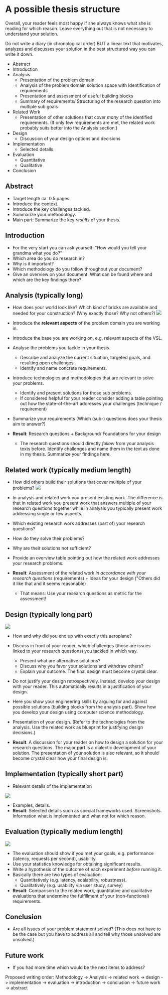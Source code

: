 # A possible thesis structure

Overall, your reader feels most happy if she always knows what she is reading for which reason. Leave everything out that is not necessary to understand your solution.

Do not write a diary (in chronological order) BUT a linear text that motivates, analyzes and discusses your solution in the best structured way you can write it down.

* Abstract
* Introduction
* Analysis
  * Presentation of the problem domain
  * Analysis of the problem domain solution space with Identification of requirements
  * Presentation and assessment of useful building blocks
  * Summary of requirements/ Structuring of the research question into multiple sub goals
* Related Work
  * Presentation of other solutions that cover *many* of the identified requirements. (If only few requirements are met, the related work probably suits better into the Analysis section.)
* Design
  * Discussion of your design options and decisions
* Implementation
  * Selected details
* Evaluation
  * Quantitative
  * Qualitative
* Conclusion

## Abstract

* Target length ca. 0.5 pages
* Introduce the context.
* Introduce the key challenges tackled.
* Summarize your methodology.
* Main part: Summarize the key *results* of your thesis.

## Introduction

* For the very start you can ask yourself: "How would you tell your grandma what you do?"
* Which area do you do research in?
* Why is it important?
* Which methodology do you follow throughout your document?
* Give an overview on your document. What can be found where and which are the key findings there?

## Analysis (typically long)

* How does your world look like? Which kind of bricks are available and needed for your construction? (Why exactly those? Why not others?) 
![](analysis.png)

* Introduce the **relevant aspects** of the problem domain you are working in.
* Introduce the base you are working on, e.g. relevant aspects of the VSL.
* Analyse the problems you tackle in your thesis. 
  * Describe and analyze the current situation, targeted goals, and resulting open challenges.
  * Identify and name concrete requirements.
* Introduce technologies and methodologies that are relevant to solve your problems.
  * Identify and present solutions for those sub problems.
  * If considered helpful for your reader consider adding a table pointing out how the state-of-the-art addresses your challenges (technique / requirement)
* Summarize your requirements (Which (sub-) questions does your thesis aim to answer?)
* **Result**: Research questions + Background/ Foundations for your design
  * The research questions should directly *follow* from your analysis texts before. Identify challenges and name them in the text as done in my thesis. Summarize your findings here.

## Related work (typically medium length)

* How did others build their solutions that cover multiple of your problems? 
 ![](relatedWork)  

* In analysis and related work you present existing work. The difference is that in related work you present work that answers multiple of your research questions together while in analysis you typically present work addressing single or few aspects.

* Which existing research work addresses (part of) your research questions?
* How do they solve their problems?
* Why are their solutions not sufficient?
* Provide an overview table pointing out how the related work addresses your research problems.
* **Result**: Assessment of the related work *in accordance with your research questions* (requirements) + Ideas for your design ("Others did it like that and it seems reasonable)
  * That means: Use your research questions as metric for the assessment!

## Design (typically long part)

![](design.png)

* How and why did you end up with exactly this aeroplane? 

* Discuss in front of your reader, which challenges (those are issues linked to your research questions) you tackled in which way.
  * Present what are alternative solutions?
  * Discuss why you favor your solutions and withdraw others?
  * Explain your outcome. The final design must become crystal clear.
* Do not justify your design retrospectively. Instead, develop your design with your reader. This automatically results in a justification of your design.
* Here you show your engineering skills by arguing for and against possible solutions (building blocks from the analysis part). Show how you develop your design using computer science methodology.
* Presentation of your design. (Refer to the technologies from the analysis. Use the related work as blueprint for justifying design decisions.)
* **Result**: A discussion for your reader on how to design a solution for your research questions. The major part is a dialectic development of your solution. The presentation of your solution is also relevant, so it should become crystal clear how your final design is.

## Implementation (typically short part)

* Relevant details of the implementation

 ![](implementation.png)

* Examples, details.
* **Result**: Selected details such as special frameworks used. Screenshots. Information what is implemented and what not for which reason.

## Evaluation (typically medium length)
![](evaluation.png)

* The evaluation should show if you met your goals, e.g. performance (latency, requests per second), usability.
* Use your statistics knowledge for obtaining significant results.
* Write a hypothesis of the outcome of each experiment *before* running it.
* Basically there are two types of evaluation:
  * Quantitatively (e.g. latency, scalability, robustness).
  * Qualitatively (e.g. usability via user study, survey)
* **Result**: Comparison to the related work, quantitative and qualitative evaluations that undermine the fulfillment of your (non-functional) requirements.

## Conclusion

* Are all issues of your problem statement solved? (This does not have to be the case but you have to address all and tell why those unsolved are unsolved.)

## Future work

* If you had more time which would be the next items to address?

Proposed writing order:
Methodology -> Analysis -> related work -> design -> implementation -> evaluation -> introduction -> conclusion -> future work -> abstract
